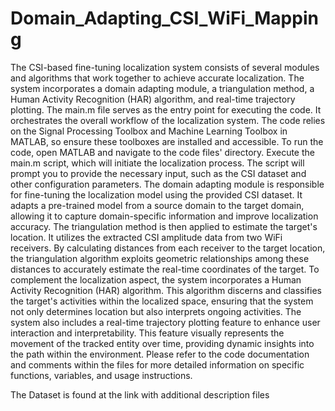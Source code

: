 # Domain_Adapting_CSI_WiFi_Mapping
The CSI-based fine-tuning localization system consists of several modules and algorithms that work together to achieve accurate localization. The system incorporates a domain adapting module, a triangulation method, a Human Activity Recognition (HAR) algorithm, and real-time trajectory plotting.
The main.m file serves as the entry point for executing the code. It orchestrates the overall workflow of the localization system. The code relies on the Signal Processing Toolbox and Machine Learning Toolbox in MATLAB, so ensure these toolboxes are installed and accessible.
To run the code, open MATLAB and navigate to the code files' directory. Execute the main.m script, which will initiate the localization process. The script will prompt you to provide the necessary input, such as the CSI dataset and other configuration parameters.
The domain adapting module is responsible for fine-tuning the localization model using the provided CSI dataset. It adapts a pre-trained model from a source domain to the target domain, allowing it to capture domain-specific information and improve localization accuracy.
The triangulation method is then applied to estimate the target's location. It utilizes the extracted CSI amplitude data from two WiFi receivers. By calculating distances from each receiver to the target location, the triangulation algorithm exploits geometric relationships among these distances to accurately estimate the real-time coordinates of the target.
To complement the localization aspect, the system incorporates a Human Activity Recognition (HAR) algorithm. This algorithm discerns and classifies the target's activities within the localized space, ensuring that the system not only determines location but also interprets ongoing activities.
The system also includes a real-time trajectory plotting feature to enhance user interaction and interpretability. This feature visually represents the movement of the tracked entity over time, providing dynamic insights into the path within the environment.
Please refer to the code documentation and comments within the files for more detailed information on specific functions, variables, and usage instructions.

The Dataset is found at the link with additional description files



